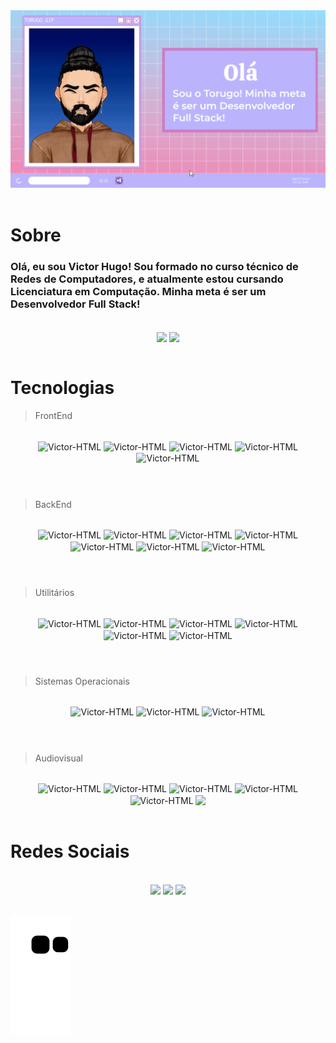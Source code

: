 <div><img src="https://github.com/TorugoMarega/TorugoMarega/blob/main/.github/workflows/github-profile-gif.gif?raw=true"></div>
<br>

# Sobre


<div align="" style="display:inline">
    <h3>Olá, eu sou Victor Hugo! Sou formado no curso técnico de Redes de Computadores, e atualmente estou cursando Licenciatura em Computação. Minha meta é ser um Desenvolvedor Full Stack!</h3>
</div>

<br>

<div align="center">

  <img align="center" width="50%" src="https://github-readme-stats.vercel.app/api?username=TorugoMarega&show_icons=true&theme=dracula&include_all_commits=true&count_private=true"/>
  <img align="center" width="37%" src="https://github-readme-stats.vercel.app/api/top-langs/?username=TorugoMarega&layout=compact&langs_count=7&theme=dracula"/>
     <br><br>
</div>

  
 # Tecnologias

> FrontEnd
<br>
<div align="center" style="display: inline_block;">
  <img align="center" alt="Victor-HTML" src="https://img.shields.io/badge/HTML5-E34F26?style=for-the-badge&logo=html5&logoColor=white">
  <img align="center" alt="Victor-HTML" src="https://img.shields.io/badge/CSS3-1572B6?style=for-the-badge&logo=css3&logoColor=white">
  <img align="center" alt="Victor-HTML" src="https://img.shields.io/badge/Bootstrap-563D7C?style=for-the-badge&logo=bootstrap&logoColor=white">
  <img align="center" alt="Victor-HTML" src="https://img.shields.io/badge/JavaScript-323330?style=for-the-badge&logo=javascript&logoColor=F7DF1E">
  <img align="center" alt="Victor-HTML" src="https://img.shields.io/badge/Font_Awesome-339AF0?style=for-the-badge&logo=fontawesome&logoColor=white">    
</div>
<br>

#

> BackEnd
<br>
<div align="center" style="display: inline_block;">
  <img align="center" alt="Victor-HTML" src="https://img.shields.io/badge/Java-ED8B00?style=for-the-badge&logo=java&logoColor=white">
  <img align="center" alt="Victor-HTML" src="https://img.shields.io/badge/Shell_Script-121011?style=for-the-badge&logo=gnu-bash&logoColor=white">  
  <img align="center" alt="Victor-HTML" src="https://img.shields.io/badge/Spring-6DB33F?style=for-the-badge&logo=spring&logoColor=white">
  <img align="center" alt="Victor-HTML" src="https://img.shields.io/badge/Spring_Boot-F2F4F9?style=for-the-badge&logo=spring-boot">
  <img align="center" alt="Victor-HTML" src="https://img.shields.io/badge/Hibernate-59666C?style=for-the-badge&logo=Hibernate&logoColor=white"> 
  <img align="center" alt="Victor-HTML" src="https://img.shields.io/badge/MySQL-005C84?style=for-the-badge&logo=mysql&logoColor=white"> 
  <img align="center" alt="Victor-HTML" src="https://img.shields.io/badge/SQLite-07405E?style=for-the-badge&logo=sqlite&logoColor=white"> 
</div>
<br>

#

> Utilitários
<br>
<div align="center" style="display: inline_block;">
   <img align="center" alt="Victor-HTML" src="https://img.shields.io/badge/VSCode-0078D4?style=for-the-badge&logo=visual%20studio%20code&logoColor=white">
  <img align="center" alt="Victor-HTML" src="https://img.shields.io/badge/IntelliJ_IDEA-000000.svg?style=for-the-badge&logo=intellij-idea&logoColor=white">
     <img align="center" alt="Victor-HTML" src="https://img.shields.io/badge/Eclipse-2C2255?style=for-the-badge&logo=eclipse&logoColor=white">
  <img align="center" alt="Victor-HTML" src="https://img.shields.io/badge/json-5E5C5C?style=for-the-badge&logo=json&logoColor=white">
  <img align="center" alt="Victor-HTML" src="https://img.shields.io/badge/Postman-FF6C37?style=for-the-badge&logo=Postman&logoColor=white">
  <img align="center" alt="Victor-HTML" src="https://camo.githubusercontent.com/0bd674e8d1cfcc746ec32a58fdf913b98759d1eca8075aab54624114f5e7910d/68747470733a2f2f696d672e736869656c64732e696f2f62616467652f2d4178696f732d3541323945343f6c6f676f3d6178696f73266c6f676f436f6c6f723d7768697465267374796c653d666f722d7468652d6261646765">

</div>
<br>



#

> Sistemas Operacionais
<br>
<div align="center" style="display: inline_block;">
 <img align="center" alt="Victor-HTML" src="https://img.shields.io/badge/Windows-0078D6?style=for-the-badge&logo=windows&logoColor=white">
  <img align="center" alt="Victor-HTML" src="https://img.shields.io/badge/Ubuntu-E95420?style=for-the-badge&logo=ubuntu&logoColor=white">
     <img align="center" alt="Victor-HTML" src="https://img.shields.io/badge/Linux-FCC624?style=for-the-badge&logo=linux&logoColor=black">
</div>
<br>

#

> Audiovisual
<br>
<div align="center" style="display: inline_block;">
   <img align="center" alt="Victor-HTML" src="https://img.shields.io/badge/Adobe%20Illustrator-FF9A00?style=for-the-badge&logo=adobe%20illustrator&logoColor=white">
   <img align="center" alt="Victor-HTML" src="https://img.shields.io/badge/Adobe%20Photoshop-31A8FF?style=for-the-badge&logo=Adobe%20Photoshop&logoColor=black">
   <img align="center" alt="Victor-HTML" src="https://img.shields.io/badge/Adobe%20Premiere%20Pro-9999FF?style=for-the-badge&logo=Adobe%20Premiere%20Pro&logoColor=white">
   <img align="center" alt="Victor-HTML" src="https://img.shields.io/badge/Canva-%2300C4CC.svg?&style=for-the-badge&logo=Canva&logoColor=white">
    <img align="center" alt="Victor-HTML" src="https://img.shields.io/badge/Aseprite-FFFFFF?style=for-the-badge&logo=Aseprite&logoColor=#7D929E">
    <img height="30em" align="center" src="https://mixedinkey.com/wp-content/uploads/2019/02/REAPER_audio_logo_big.jpg">
</div>
<br>
 
# Redes Sociais

<br>

<div align="center">
  <a href="https://www.linkedin.com/in/victor-hugom/"><img src="https://img.shields.io/badge/-LinkedIn-%230077B5?style=for-the-badge&logo=linkedin&logoColor=white" target="_blank"></a> 
  <a href="https://www.instagram.com/vhmarega/"><img src="https://img.shields.io/badge/-Instagram-%23E4405F?style=for-the-badge&logo=instagram&logoColor=white" target="_blank"></a>
  <a href="https://discord.com/users/Torugo#5054"><img src="https://img.shields.io/badge/Discord-7289DA?style=for-the-badge&logo=discord&logoColor=white" target="_blank"    </a> 
</div>
    
##
    
  ![Snake animation](https://github.com/TorugoMarega/TorugoMarega/blob/output/github-contribution-grid-snake.svg)
  
